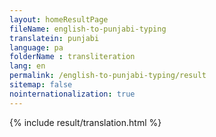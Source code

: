 ```yaml
--- 
layout: homeResultPage 
fileName: english-to-punjabi-typing
translatein: punjabi
language: pa
folderName : transliteration
lang: en
permalink: /english-to-punjabi-typing/result
sitemap: false
nointernationalization: true
---
```

{% include result/translation.html %}

<script src="/js/result/translator.js" data-foldername="{{page.folderName}}" data-lang="{{page.lang}}"></script>